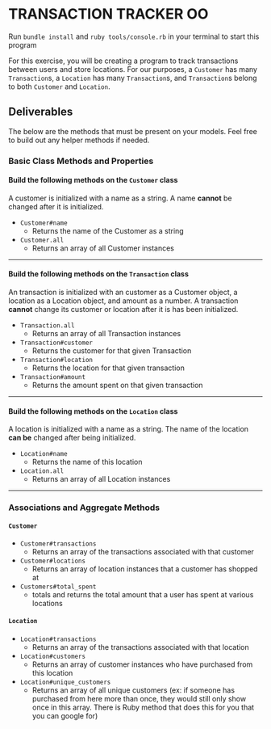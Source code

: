 # TRANSACTION TRACKER OO

Run `bundle install` and `ruby tools/console.rb` in your terminal to start this program

For this exercise, you will be creating a program to track transactions between users and store locations. For our purposes, a `Customer` has many `Transaction`s, a `Location` has many `Transaction`s, and `Transaction`s belong to both `Customer` and `Location`.

## Deliverables

The below are the methods that must be present on your models. Feel free to build out any helper methods if needed.

### Basic Class Methods and Properties

#### Build the following methods on the `Customer` class

A customer is initialized with a name as a string. A name **cannot** be changed after it is initialized.

+ `Customer#name`
  + Returns the name of the Customer as a string
+ `Customer.all`
  + Returns an array of all Customer instances

---

#### Build the following methods on the `Transaction` class

An transaction is initialized with an customer as a Customer object, a location as a Location object, and amount as a number. A transaction **cannot** change its customer or location after it is has been initialized.

+ `Transaction.all`
  + Returns an array of all Transaction instances
+ `Transaction#customer`
  + Returns the customer for that given Transaction
+ `Transaction#location`
  + Returns the location for that given transaction
+ `Transaction#amount`
  + Returns the amount spent on that given transaction

---

#### Build the following methods on the `Location` class

A location is initialized with a name as a string. The name of the location **can be** changed after being initialized.

+ `Location#name`
  + Returns the name of this location
+ `Location.all`
  + Returns an array of all Location instances

---

### Associations and Aggregate Methods

#### `Customer`

+ `Customer#transactions`
  + Returns an array of the transactions associated with that customer
+ `Customer#locations`
  + Returns an array of location instances that a customer has shopped at
+ `Customers#total_spent`
  + totals and returns the total amount that a user has spent at various locations 

#### `Location`

+ `Location#transactions`
  + Returns an array of the transactions associated with that location
+ `Location#customers`
  + Returns an array of customer instances who have purchased from this location
+ `Location#unique_customers`
  + Returns an array of all unique customers (ex: if someone has purchased from here more than once, they would still only show once in this array. There is Ruby method that does this for you that you can google for)
